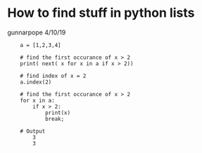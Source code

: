 # How to find stuff in python lists
gunnarpope 4/10/19

		a = [1,2,3,4]
		
		# find the first occurance of x > 2
		print( next( x for x in a if x > 2))
		
		# find index of x = 2
		a.index(2)
		
		# find the first occurance of x > 2
		for x in a:
		    if x > 2:
		        print(x)
		        break;

		# Output 
			3
			3
